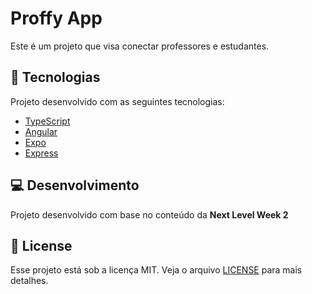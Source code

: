 # Proffy App

Este é um projeto que visa conectar professores e estudantes.

## :rocket: Tecnologias

Projeto desenvolvido com as seguintes tecnologias:

- [TypeScript](https://www.typescriptlang.org/)
- [Angular](https://angular.io/)
- [Expo](https://expo.io/)
- [Express](https://expressjs.com/pt-br/)

## :computer: Desenvolvimento

Projeto desenvolvido com base no conteúdo da <strong>Next Level Week 2</strong>

## :memo: License

Esse projeto está sob a licença MIT. Veja o arquivo [LICENSE](LICENSE.md) para mais detalhes.
